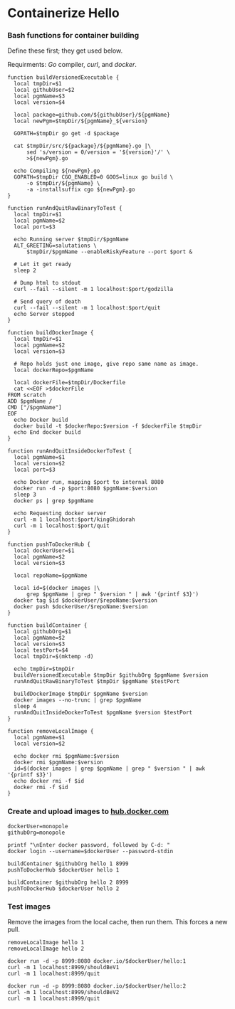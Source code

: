 # Containerize Hello

### Bash functions for container building

Define these first; they get used below.

Requirments: _Go_ compiler, _curl_, and _docker_.

<!-- @funcBuildVersionedExecutable -->

```
function buildVersionedExecutable {
  local tmpDir=$1
  local githubUser=$2
  local pgmName=$3
  local version=$4

  local package=github.com/${githubUser}/${pgmName}
  local newPgm=$tmpDir/${pgmName}_${version}

  GOPATH=$tmpDir go get -d $package

  cat $tmpDir/src/${package}/${pgmName}.go |\
      sed 's/version = 0/version = '${version}'/' \
      >${newPgm}.go

  echo Compiling ${newPgm}.go
  GOPATH=$tmpDir CGO_ENABLED=0 GOOS=linux go build \
      -o $tmpDir/${pgmName} \
      -a -installsuffix cgo ${newPgm}.go
}
```

<!-- @funcRunAndQuitRawBinaryToTest -->

```
function runAndQuitRawBinaryToTest {
  local tmpDir=$1
  local pgmName=$2
  local port=$3

  echo Running server $tmpDir/$pgmName
  ALT_GREETING=salutations \
      $tmpDir/$pgmName --enableRiskyFeature --port $port &

  # Let it get ready
  sleep 2

  # Dump html to stdout
  curl --fail --silent -m 1 localhost:$port/godzilla

  # Send query of death
  curl --fail --silent -m 1 localhost:$port/quit
  echo Server stopped
}
```

<!-- @funcBuildDockerImage -->

```
function buildDockerImage {
  local tmpDir=$1
  local pgmName=$2
  local version=$3

  # Repo holds just one image, give repo same name as image.
  local dockerRepo=$pgmName

  local dockerFile=$tmpDir/Dockerfile
  cat <<EOF >$dockerFile
FROM scratch
ADD $pgmName /
CMD ["/$pgmName"]
EOF
  echo Docker build
  docker build -t $dockerRepo:$version -f $dockerFile $tmpDir
  echo End docker build
}

```

<!-- @funcRunAndQuitInsideDockerToTest -->

```
function runAndQuitInsideDockerToTest {
  local pgmName=$1
  local version=$2
  local port=$3

  echo Docker run, mapping $port to internal 8080
  docker run -d -p $port:8080 $pgmName:$version
  sleep 3
  docker ps | grep $pgmName

  echo Requesting docker server
  curl -m 1 localhost:$port/kingGhidorah
  curl -m 1 localhost:$port/quit
}
```

<!-- @funcPushToDockerHub -->

```
function pushToDockerHub {
  local dockerUser=$1
  local pgmName=$2
  local version=$3

  local repoName=$pgmName

  local id=$(docker images |\
      grep $pgmName | grep " $version " | awk '{printf $3}')
  docker tag $id $dockerUser/$repoName:$version
  docker push $dockerUser/$repoName:$version
}
```

<!-- @funcBuildContainer -->

```
function buildContainer {
  local githubOrg=$1
  local pgmName=$2
  local version=$3
  local testPort=$4
  local tmpDir=$(mktemp -d)

  echo tmpDir=$tmpDir
  buildVersionedExecutable $tmpDir $githubOrg $pgmName $version
  runAndQuitRawBinaryToTest $tmpDir $pgmName $testPort

  buildDockerImage $tmpDir $pgmName $version
  docker images --no-trunc | grep $pgmName
  sleep 4
  runAndQuitInsideDockerToTest $pgmName $version $testPort
}
```

<!-- @funcRemoveLocalImage -->

```
function removeLocalImage {
  local pgmName=$1
  local version=$2

  echo docker rmi $pgmName:$version
  docker rmi $pgmName:$version
  id=$(docker images | grep $pgmName | grep " $version " | awk '{printf $3}')
  echo docker rmi -f $id
  docker rmi -f $id
}
```

### Create and upload images to [hub.docker.com](https://hub.docker.com/r/monopole/hello)

<!-- @setUp -->

```
dockerUser=monopole
githubOrg=monopole
```

<!-- @login -->

```
printf "\nEnter docker password, followed by C-d: "
docker login --username=$dockerUser --password-stdin
```

<!-- @doVersion1 -->

```
buildContainer $githubOrg hello 1 8999
pushToDockerHub $dockerUser hello 1
```

<!-- @doVersion2 -->

```
buildContainer $githubOrg hello 2 8999
pushToDockerHub $dockerUser hello 2
```

### Test images

Remove the images from the local cache, then run them.
This forces a new pull.

```
removeLocalImage hello 1
removeLocalImage hello 2
```

```
docker run -d -p 8999:8080 docker.io/$dockerUser/hello:1
curl -m 1 localhost:8999/shouldBeV1
curl -m 1 localhost:8999/quit
```

```
docker run -d -p 8999:8080 docker.io/$dockerUser/hello:2
curl -m 1 localhost:8999/shouldBeV2
curl -m 1 localhost:8999/quit
```
